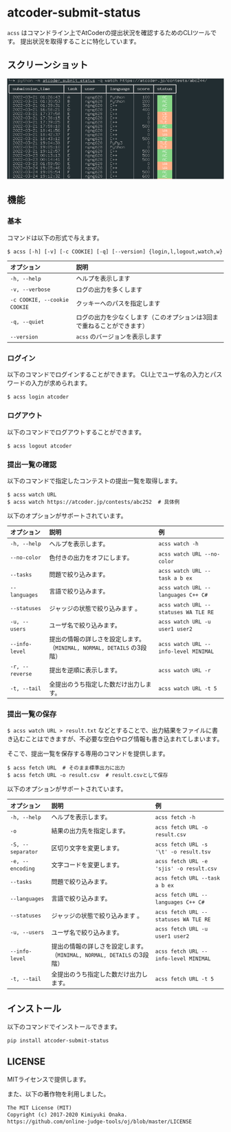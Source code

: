 # atcoder-submit-status

`acss` はコマンドライン上でAtCoderの提出状況を確認するためのCLIツールです。
提出状況を取得することに特化しています。

## スクリーンショット

![screenshot](screenshot/watch.png)

## 機能

### 基本

コマンドは以下の形式で与えます。

```shell
$ acss [-h] [-v] [-c COOKIE] [-q] [--version] {login,l,logout,watch,w} 
```

|オプション|説明|
|:-|:-|
| `-h, --help` | ヘルプを表示します |
| `-v, --verbose` | ログの出力を多くします |
| `-c COOKIE, --cookie COOKIE` | クッキーへのパスを指定します |
| `-q, --quiet` | ログの出力を少なくします（このオプションは3回まで重ねることができます） |
| `--version` | `acss` のバージョンを表示します |

### ログイン

以下のコマンドでログインすることができます。
CLI上でユーザ名の入力とパスワードの入力が求められます。

```shell
$ acss login atcoder
```

### ログアウト

以下のコマンドでログアウトすることができます。

```shell
$ acss logout atcoder
```

### 提出一覧の確認

以下のコマンドで指定したコンテストの提出一覧を取得します。

```shell
$ acss watch URL
$ acss watch https://atcoder.jp/contests/abc252  # 具体例
```

以下のオプションがサポートされています。

|オプション|説明|例|
|:-|:-|:-|
| `-h, --help` | ヘルプを表示します。 | `acss watch -h` |
| `--no-color` | 色付きの出力をオフにします。 | `acss watch URL --no-color` |
| `--tasks` | 問題で絞り込みます。 | `acss watch URL --task a b ex` |
| `--languages` | 言語で絞り込みます。 | `acss watch URL --languages C++ C#` |
| `--statuses` | ジャッジの状態で絞り込みます 。| `acss watch URL --statuses WA TLE RE` |
| `-u, --users`| ユーザ名で絞り込みます。 | `acss watch URL -u user1 user2` |
| `--info-level` | 提出の情報の詳しさを設定します。（`MINIMAL, NORMAL, DETAILS` の3段階） | `acss watch URL --info-level MINIMAL` |
| `-r, --reverse` | 提出を逆順に表示します。 | `acss watch URL -r` |
| `-t, --tail` | 全提出のうち指定した数だけ出力します。 | `acss watch URL -t 5` |

### 提出一覧の保存

`$ acss watch URL > result.txt` などとすることで、出力結果をファイルに書き込むことはできますが、不必要な空白やログ情報も書き込まれてしまいます。

そこで、提出一覧を保存する専用のコマンドを提供します。

```shell
$ acss fetch URL  # そのまま標準出力に出力
$ acss fetch URL -o result.csv  # result.csvとして保存
```

以下のオプションがサポートされています。

|オプション|説明|例|
|:-|:-|:-|
| `-h, --help` | ヘルプを表示します。 | `acss fetch -h` |
| `-o` | 結果の出力先を指定します。 | `acss fetch URL -o result.csv` |
| `-S, --separator` | 区切り文字を変更します。 | `acss fetch URL -s '\t' -o result.tsv` |
| `-e, --encoding` | 文字コードを変更します。 | `acss fetch URL -e 'sjis' -o result.csv` |
| `--tasks` | 問題で絞り込みます。 | `acss fetch URL --task a b ex` |
| `--languages` | 言語で絞り込みます。 | `acss fetch URL --languages C++ C#` |
| `--statuses` | ジャッジの状態で絞り込みます 。| `acss fetch URL --statuses WA TLE RE` |
| `-u, --users`| ユーザ名で絞り込みます。 | `acss fetch URL -u user1 user2` |
| `--info-level` | 提出の情報の詳しさを設定します。（`MINIMAL, NORMAL, DETAILS` の3段階） | `acss fetch URL --info-level MINIMAL` |
| `-t, --tail` | 全提出のうち指定した数だけ出力します。 | `acss fetch URL -t 5` |


## インストール

以下のコマンドでインストールできます。

```shell
pip install atcoder-submit-status
```

<!-- ## FAQ -->

## LICENSE

MITライセンスで提供します。

また、以下の著作物を利用しました。

```
The MIT License (MIT)
Copyright (c) 2017-2020 Kimiyuki Onaka.
https://github.com/online-judge-tools/oj/blob/master/LICENSE
```
